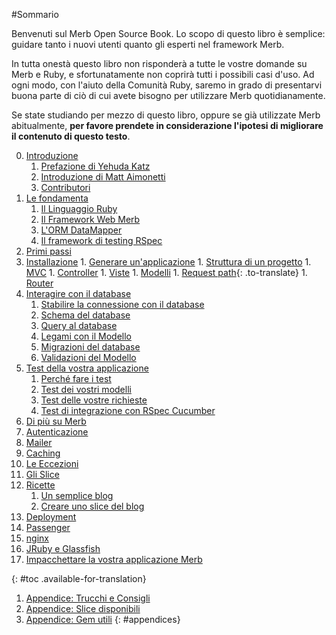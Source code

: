 #Sommario

<div id="intro" class=".available-for-translation">
	<p>Benvenuti sul Merb Open Source Book. Lo scopo di questo libro è semplice: guidare tanto i nuovi utenti quanto gli esperti nel framework Merb.</p>	
	<p>In tutta onestà questo libro non risponderà a tutte le vostre domande su Merb e Ruby, e sfortunatamente non coprirà tutti i possibili casi d'uso. Ad ogni modo, con l'aiuto della Comunità Ruby, saremo in grado di presentarvi buona parte di ciò di cui avete bisogno per utilizzare Merb quotidianamente.</p>
	<p>Se state studiando per mezzo di questo libro, oppure se già utilizzate Merb abitualmente, <strong>per favore prendete in considerazione l'ipotesi di migliorare il contenuto di questo testo</strong>.</p>
</div>

0. [Introduzione](/it/front-matter)
	1. [Prefazione di Yehuda Katz](/it/front-matter/foreword)
	2. [Introduzione di Matt Aimonetti](/it/front-matter/preface)
	3. [Contributori](/it/front-matter/contributors)
1. [Le fondamenta](/it/introduction)
	1. [Il Linguaggio Ruby](/it/introduction/ruby)
	2. [Il Framework Web Merb](/it/introduction/merb)
	3. [L'ORM DataMapper](/it/introduction/datamapper)
	4. [Il framework di testing RSpec](/it/introduction/rspec)
2. [Primi passi](/it/getting-started)
  1. [Installazione](/it/getting-started/install-instructions)
	1. [Generare un'applicazione](/it/getting-started/generate-an-application)
	1. [Struttura di un progetto](/it/getting-started/project-structure)
	1. [MVC](/it/getting-started/mvc)
	1. [Controller](/it/getting-started/controllers)
	1. [Viste](/it/getting-started/views)
	1. [Modelli](/it/getting-started/models)
	1. [Request path](/it/getting-started/request-path){: .to-translate}
	1. [Router](/it/getting-started/router)
3. [Interagire con il database](/it/interacting-with-the-database)
	1. [Stabilire la connessione con il database](/it/interacting-with-the-database/dm-setting-up)
	1. [Schema del database](/it/interacting-with-the-database/dm-schema)
	1. [Query al database](/it/interacting-with-the-database/dm-queries)
	1. [Legami con il Modello](/it/interacting-with-the-database/dm-relationships)
	1. [Migrazioni del database](/it/interacting-with-the-database/dm-migrations)
	1. [Validazioni del Modello](/it/interacting-with-the-database/dm-validations)
4. [Test della vostra applicazione](/it/testing-your-application)
	1. [Perché fare i test](/it/testing-your-application/why)
	1. [Test dei vostri modelli](/it/testing-your-application/models)
	1. [Test delle vostre richieste](/it/testing-your-application/requests)
	1. [Test di integrazione con RSpec Cucumber](/it/testing-your-application/cucumber)
5. [Di più su Merb](/it/merb-more)
  1. [Autenticazione](/it/merb-more/authentication)
  1. [Mailer](/it/merb-more/mailer)
  1. [Caching](/it/merb-more/caching)
  1. [Le Eccezioni](/it/merb-more/exceptions)
  1. [Gli Slice](/it/merb-more/exceptions)
6. [Ricette](/it/recipes)
	1. [Un semplice blog](/it/recipes/simple-blog)
	1. [Creare uno slice del blog](/it/recipes/blog-slice)
7. [Deployment](/it/deployment)
  1. [Passenger](/it/deployment/passenger)
  1. [nginx](/it/deployment/nginx)
  1. [JRuby e Glassfish](/it/deployment/jruby)
  1. [Impacchettare la vostra applicazione Merb](/it/deployment/bundle)

{: #toc .available-for-translation}

1. [Appendice: Trucchi e Consigli](/it/appendix/hints-tips)
1. [Appendice: Slice disponibili](/it/appendix/slices)
1. [Appendice: Gem utili](/it/appendix/gems)
{: #appendices}
